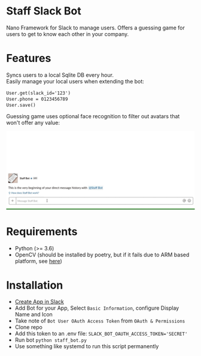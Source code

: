 # Staff Slack Bot
Nano Framework for Slack to manage users. Offers a guessing game for users to get to know each other in your company.

# Features

Syncs users to a local Sqlite DB every hour.  
Easily manage your local users when extending the bot:

```
User.get(slack_id='123')
User.phone = 0123456789
User.save()
```

Guessing game uses optional face recognition to filter out avatars that won't offer any value:  


![Guessing Game](assets/guessing_game.gif)


# Requirements
- Python (>= 3.6)
- OpenCV (should be installed by poetry, but if it fails due to ARM based platform, see [here](https://docs.opencv.org/4.0.1/df/d65/tutorial_table_of_content_introduction.html))


# Installation
- [Create App in Slack](https://api.slack.com/apps/new)
- Add Bot for your App, Select `Basic Information`, configure Display Name and Icon
- Take note of `Bot User OAuth Access Token` from `OAuth & Permissions`
- Clone repo
- Add this token to an .env file: `SLACK_BOT_OAUTH_ACCESS_TOKEN='SECRET'`
- Run bot `python staff_bot.py`
- Use something like systemd to run this script permanently
